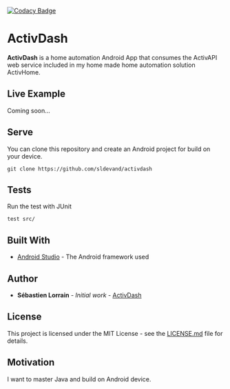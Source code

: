 [![Codacy Badge](https://api.codacy.com/project/badge/Grade/505f462b3bd44cef93898273a086f767)](https://www.codacy.com/app/sldevand/activdash?utm_source=github.com&amp;utm_medium=referral&amp;utm_content=sldevand/activdash&amp;utm_campaign=Badge_Grade)

ActivDash
======
**ActivDash** is a home automation Android App that consumes the ActivAPI web service included in my home made home automation solution ActivHome.

## Live Example
<!--![live example] -->
Coming soon...

## Serve
You can clone this repository and create an Android project for build on your device.
```
git clone https://github.com/sldevand/activdash
```
## Tests

Run the test with JUnit
```
test src/
```
## Built With

* [Android Studio](https://developer.android.com/studio/) - The Android framework used

## Author

* **Sébastien Lorrain** - *Initial work* - [ActivDash](https://github.com/sldevand/activdash)



## License 
This project is licensed under the MIT License - see the [LICENSE.md](LICENSE.md) file for details.

## Motivation
I want to master Java and build on Android device.
